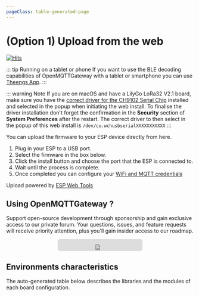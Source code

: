 ```yaml
--- 
pageClass: table-generated-page
---
```


# (Option 1) Upload from the web

[![Hits](https://hits.seeyoufarm.com/api/count/incr/badge.svg?url=https%3A%2F%2Fdocs.openmqttgateway.com%2Fupload%2Fweb-install.html&count_bg=%2379C83D&title_bg=%23555555&icon=&icon_color=%23E7E7E7&title=hits&edge_flat=false)](https://hits.seeyoufarm.com)

::: tip Running on a tablet or phone
If you want to use the BLE decoding capabilities of OpenMQTTGateway with a tablet or smartphone you can use [Theengs App](https://app.theengs.io/).
:::

::: warning Note
If you are on macOS and have a LilyGo LoRa32 V2.1 board, make sure you have the [correct driver for the CH9102 Serial Chip](https://github.com/WCHSoftGroup/ch34xser_macos) installed and selected in the popup when initiating the web install.
To finalise the driver installation don't forget the confirmation in the **Security** section of **System Preferences** after the restart.
The correct driver to then select in the popup of this web install is
`/dev/cu.wchusbserialXXXXXXXXXXX`
:::

You can upload the firmware to your ESP device directly from here.
1. Plug in your ESP to a USB port.
2. Select the firmware in the box below.
3. Click the install button and choose the port that the ESP is connected to.
4. Wait until the process is complete.
5. Once completed you can configure your [WiFi and MQTT credentials](portal.md)

<web-uploader/>

Upload powered by [ESP Web Tools](https://esphome.github.io/esp-web-tools/)

## Using OpenMQTTGateway ?
Support open-source development through sponsorship and gain exclusive access to our private forum. Your questions, issues, and feature requests will receive priority attention, plus you'll gain insider access to our roadmap.

<div style="text-align: center;">
    <iframe src="https://github.com/sponsors/theengs/button" title="Sponsor Theengs" height="32" width="228" style="border: 0; border-radius: 6px;"></iframe>
</div>

## Environments characteristics
The auto-generated table below describes the libraries and the modules of each board configuration.
